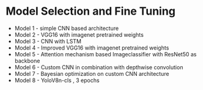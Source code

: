 # Model Selection and Fine Tuning

- Model 1 - simple CNN based architecture
- Model 2 - VGG16 with imagenet pretrained weights
- Model 3 - CNN with LSTM
- Model 4 - Improved VGG16 with imagenet pretrained weights
- Model 5 - Attention mechanism based Imageclassifier with ResNet50 as backbone
- Model 6 - Custom CNN in combination with depthwise convolution
- Model 7 - Bayesian optimization on custom CNN architecture
- Model 8 - YoloV8n-cls , 3 epochs
